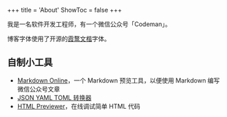 +++
title = 'About'
ShowToc = false
+++

我是一名软件开发工程师，有一个微信公众号「Codeman」。

博客字体使用了开源的[霞鹜文楷](https://chinese-font.netlify.app/zh-cn/fonts/lxgwwenkai/LXGWWenKai-Light)字体。

## 自制小工具

- [Markdown Online](https://www.1zh.tech/tools/markdown-online/)，一个 Markdown 预览工具，以便使用 Markdown 编写微信公众号文章
- [JSON YAML TOML 转换器](https://www.1zh.tech/tools/json-yaml-toml-convertor/)
- [HTML Previewer](https://www.1zh.tech/tools/html-previewer/)，在线调试简单 HTML 代码